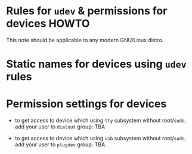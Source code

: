 # Rules for `udev` & permissions for devices HOWTO

This note should be applicable to any modern GNU/Linux distro.


# Static names for devices using `udev` rules





# Permission settings for devices

- to get access to device which using `tty` subsystem without root/`sudo`, add your user to `dialout` group:
TBA

- to get access to device which using `usb` subsystem without root/`sudo`, add your user to `plugdev` group:
TBA




